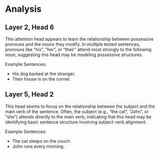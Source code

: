 # Analysis

## Layer 2, Head 6

This attention head appears to learn the relationship between possessive pronouns and the nouns they modify. In multiple tested sentences, pronouns like “his”, “her”, or “their” attend most strongly to the following noun, suggesting this head may be modeling possessive structures.

Example Sentences:
- His dog barked at the stranger.
- Their house is on the corner.

## Layer 5, Head 2

This head seems to focus on the relationship between the subject and the main verb of the sentence. Often, the subject (e.g., “the cat”, “John”, or “she”) attends directly to the main verb, indicating that this head may be identifying basic sentence structure involving subject-verb alignment.

Example Sentences:
- The cat sleeps on the couch.
- John runs every morning.